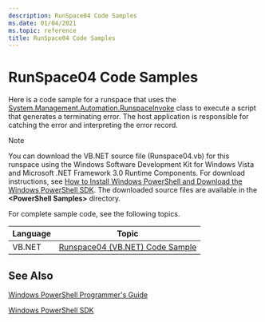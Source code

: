 ```yaml
---
description: RunSpace04 Code Samples
ms.date: 01/04/2021
ms.topic: reference
title: RunSpace04 Code Samples
---
```

# RunSpace04 Code Samples

Here is a code sample for a runspace that uses the [System.Management.Automation.RunspaceInvoke](/dotnet/api/System.Management.Automation.RunspaceInvoke)
class to execute a script that generates a terminating error. The host application is responsible
for catching the error and interpreting the error record.

> [!NOTE]
> You can download the VB.NET source file (Runspace04.vb) for this runspace using the Windows
> Software Development Kit for Windows Vista and Microsoft .NET Framework 3.0 Runtime Components.
> For download instructions, see [How to Install Windows PowerShell and Download the Windows PowerShell SDK](/powershell/scripting/developer/installing-the-windows-powershell-sdk).
> The downloaded source files are available in the **\<PowerShell Samples>** directory.

For complete sample code, see the following topics.

|Language|Topic|
|--------------|-----------|
|VB.NET|[Runspace04 (VB.NET) Code Sample](./runspace04-vb-net-code-sample.md)|

## See Also

[Windows PowerShell Programmer's Guide](./windows-powershell-programmer-s-guide.md)

[Windows PowerShell SDK](../windows-powershell-reference.md)
